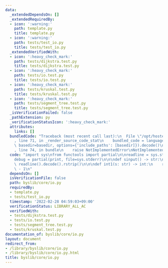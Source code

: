 ```yaml
---
data:
  _extendedDependsOn: []
  _extendedRequiredBy:
  - icon: ':warning:'
    path: template.py
    title: template.py
  - icon: ':warning:'
    path: tests/test_io.py
    title: tests/test_io.py
  _extendedVerifiedWith:
  - icon: ':heavy_check_mark:'
    path: tests/dijkstra.test.py
    title: tests/dijkstra.test.py
  - icon: ':heavy_check_mark:'
    path: tests/io.test.py
    title: tests/io.test.py
  - icon: ':heavy_check_mark:'
    path: tests/kruskal.test.py
    title: tests/kruskal.test.py
  - icon: ':heavy_check_mark:'
    path: tests/segment_tree.test.py
    title: tests/segment_tree.test.py
  _isVerificationFailed: false
  _pathExtension: py
  _verificationStatusIcon: ':heavy_check_mark:'
  attributes:
    links: []
  bundledCode: "Traceback (most recent call last):\n  File \"/opt/hostedtoolcache/Python/3.10.2/x64/lib/python3.10/site-packages/onlinejudge_verify/documentation/build.py\"\
    , line 71, in _render_source_code_stat\n    bundled_code = language.bundle(stat.path,\
    \ basedir=basedir, options={'include_paths': [basedir]}).decode()\n  File \"/opt/hostedtoolcache/Python/3.10.2/x64/lib/python3.10/site-packages/onlinejudge_verify/languages/python.py\"\
    , line 74, in bundle\n    raise NotImplementedError\nNotImplementedError\n"
  code: "import sys\nfrom functools import partial\n\nreadline = sys.stdin.buffer.readline\n\
    debug = partial(print, file=sys.stderr)\n\n\ndef sinput() -> str:\n    return\
    \ readline().decode().rstrip()\n\n\ndef int1(s: str) -> int:\n    return int(s)\
    \ - 1\n"
  dependsOn: []
  isVerificationFile: false
  path: byslib/core/io.py
  requiredBy:
  - template.py
  - tests/test_io.py
  timestamp: '2022-02-28 04:59:03+09:00'
  verificationStatus: LIBRARY_ALL_AC
  verifiedWith:
  - tests/dijkstra.test.py
  - tests/io.test.py
  - tests/segment_tree.test.py
  - tests/kruskal.test.py
documentation_of: byslib/core/io.py
layout: document
redirect_from:
- /library/byslib/core/io.py
- /library/byslib/core/io.py.html
title: byslib/core/io.py
---
```

